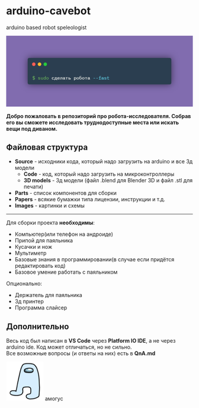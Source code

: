 # arduino-cavebot
arduino based robot speleologist

<img src = "Images/shapka.png">

**Добро пожаловать в репозиторий про робота-исследователя. Собрав его вы сможете исследовать труднодоступные места или искать вещи под диваном.**

## Файловая структура
- **Source** - исходники кода, который надо загрузить на arduino и все 3д модели
    - **Code** - код, который надо загрузить на микроконтроллеры
    - **3D models** - 3д модели (файл .blend для Blender 3D и файл .stl для печати)
- **Parts** - список компонентов для сборки
- **Papers** - всякие бумажки типа лицензии, инструкции и т.д.
- **Images** - картинки и схемы
---
Для сборки проекта **необходимы**:
- Компьютер(или телефон на андроиде)
- Припой для паяльника
- Кусачки и нож
- Мультиметр
- Базовые знания в программировании(в случае если придётся редактировать код)
- Базовое умение работать с паяльником

Опционально:
- Держатель для паяльника
- 3д принтер
- Программа слайсер

## Дополнительно
Весь код был написан в **VS Code** через **Platform IO IDE**, а не через arduino ide. Код может отличаться, но не сильно. </br>
Все возможные вопросы (и ответы на них) есть в **QnA.md**

<img src = "Images/amogus.png" width = 20%>
амогус
